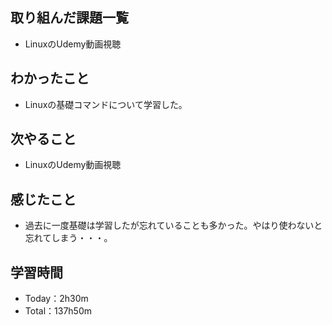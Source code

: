 ## 取り組んだ課題一覧
- LinuxのUdemy動画視聴
## わかったこと
- Linuxの基礎コマンドについて学習した。
## 次やること
- LinuxのUdemy動画視聴
## 感じたこと
- 過去に一度基礎は学習したが忘れていることも多かった。やはり使わないと忘れてしまう・・・。
## 学習時間
- Today：2h30m
- Total：137h50m
